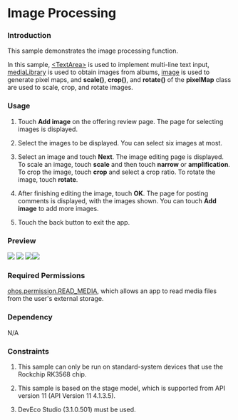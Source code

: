 # Image Processing

### Introduction

This sample demonstrates the image processing function.

In this sample, [\<TextArea>](https://gitee.com/openharmony/docs/blob/master/en/application-dev/reference/arkui-ts/ts-basic-components-textarea.md) is used to implement multi-line text input, [mediaLibrary](https://gitee.com/openharmony/docs/blob/master/en/application-dev/reference/apis/js-apis-mediaquery.md) is used to obtain images from albums, [image](https://gitee.com/openharmony/docs/blob/master/en/application-dev/reference/apis/js-apis-image.md) is used to generate pixel maps, and **scale()**, **crop()**, and **rotate()** of the **pixelMap** class are used to scale, crop, and rotate images.

### Usage

1. Touch **Add image** on the offering review page. The page for selecting images is displayed.

2. Select the images to be displayed. You can select six images at most.

3. Select an image and touch **Next**. The image editing page is displayed. To scale an image, touch **scale** and then touch **narrow** or **amplification**. To crop the image, touch **crop** and select a crop ratio. To rotate the image, touch **rotate**.

4. After finishing editing the image, touch **OK**. The page for posting comments is displayed, with the images shown. You can touch **Add image** to add more images.

5. Touch the back button to exit the app.

### Preview

![](screenshots/devices/scale.jpeg) ![](screenshots/devices/crop.jpeg) ![](screenshots/devices/rotato.jpeg)![](screenshots/devices/colorSpace.jpeg)

### Required Permissions

[ohos.permission.READ_MEDIA](https://gitee.com/openharmony/docs/blob/master/en/application-dev/security/permission-list.md), which allows an app to read media files from the user's external storage.

### Dependency

N/A

### Constraints

1. This sample can only be run on standard-system devices that use the Rockchip RK3568 chip.

2. This sample is based on the stage model, which is supported from API version 11 (API Version 11 4.1.3.5). 

3. DevEco Studio (3.1.0.501) must be used.
